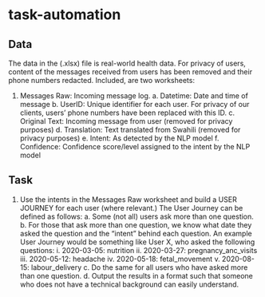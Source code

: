# task-automation
## Data
The data in the (.xlsx) file is real-world health data. For privacy of 
users, content of the messages received from users has been removed and their
phone numbers redacted. Included, are two worksheets:
1) Messages Raw: Incoming message log.
a. Datetime: Date and time of message
b. UserID: Unique identifier for each user. For privacy of our clients, users’ phone
numbers have been replaced with this ID.
c. Original Text: Incoming message from user (removed for privacy purposes)
d. Translation: Text translated from Swahili (removed for privacy purposes)
e. Intent: As detected by the NLP model
f. Confidence: Confidence score/level assigned to the intent by the NLP model
## Task
1) Use the intents in the Messages Raw worksheet and build a USER JOURNEY for each user
(where relevant.) The User Journey can be defined as follows:
a. Some (not all) users ask more than one question.
b. For those that ask more than one question, we know what date they asked the
question and the “intent” behind each question. An example User Journey would be
something like User X, who asked the following questions:
i. 2020-03-05: nutrition
ii. 2020-03-27: pregnancy_anc_visits
iii. 2020-05-12: headache
iv. 2020-05-18: fetal_movement
v. 2020-08-15: labour_delivery
c. Do the same for all users who have asked more than one question.
d. Output the results in a format such that someone who does not have a technical
background can easily understand.
